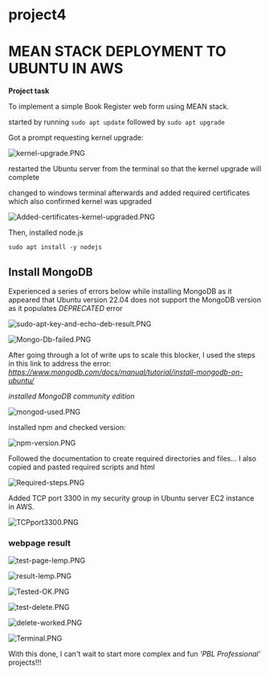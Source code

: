 # project4

# MEAN STACK DEPLOYMENT TO UBUNTU IN AWS


**Project task**


To implement a simple Book Register web form using MEAN stack.

started by running `sudo apt update` followed by `sudo apt upgrade`

Got a prompt requesting kernel upgrade:

![kernel-upgrade.PNG](./images/kernel-upgrade.PNG)

restarted the Ubuntu server from the terminal so that the kernel upgrade will complete

changed to windows terminal afterwards and added required certificates which also confirmed kernel was upgraded


![Added-certificates-kernel-upgraded.PNG](./images/Added-certificates-kernel-upgraded.PNG)


Then, installed node.js

`sudo apt install -y nodejs`


## Install MongoDB

Experienced a series of errors below while installing MongoDB as it appeared that Ubuntu version 22.04 does not support the MongoDB version as it populates *DEPRECATED* error

![sudo-apt-key-and-echo-deb-result.PNG](./images/sudo-apt-key-and-echo-deb-result.PNG)

![Mongo-Db-failed.PNG](./images/Mongo-Db-failed.PNG)

After going through a lot of write ups to scale this blocker, I used the steps in this link to address the error: *https://www.mongodb.com/docs/manual/tutorial/install-mongodb-on-ubuntu/* 

*installed MongoDB community edition*

![mongod-used.PNG](./images/mongod-used.PNG)

installed npm and checked version:

![npm-version.PNG](./images/npm-version.PNG)

Followed the documentation to create required directories and files... I also copied and pasted required scripts and html 

![Required-steps.PNG](./images/Required-steps.PNG)

Added TCP port 3300 in my security group in Ubuntu server EC2 instance in AWS.

![TCPport3300.PNG](./images/TCPport3300.PNG)


### **webpage result**


![test-page-lemp.PNG](./images/test-page-lemp.PNG)

![result-lemp.PNG](./images/result-lemp.PNG)

![Tested-OK.PNG](./images/Tested-OK.PNG)

![test-delete.PNG](./images/test-delete.PNG)

![delete-worked.PNG](./images/delete-worked.PNG)

![Terminal.PNG](./images/Terminal.PNG)



With this done, I can't wait to start more complex and fun *‘PBL Professional’* projects!!!

